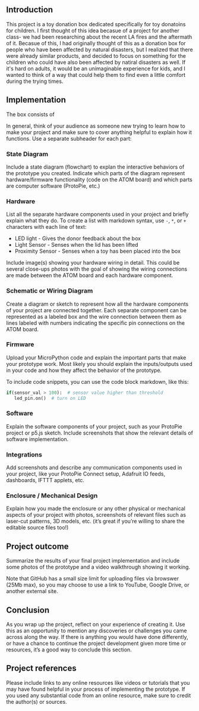 ## Introduction   

This project is a toy donation box dedicated specifically for toy donatoins for children. I first thought of this idea becasue of a project for another class- we had been researching about the recent LA fires and the aftermath of it. Becasue of this, I had originally thought of this as a donation box for
people who have been affected by natural disasters, but I realized that there were already similar products, and decided to focus on something for the children who could have also been affected by natiral disasters as well. If it's hard on adults, it would be an unimaginable experience for kids, and I
wanted to think of a way that could help them to find even a little comfort during the trying times.

## Implementation   

The box consists of  

In general, think of your audience as someone new trying to learn how to make your project and make sure to cover anything helpful to explain how it functions.  Use a separate subheader for each part:

### State Diagram
  
Include a state diagram (flowchart) to explan the interactive behaviors of the prototype you created.  Indicate which parts of the diagram represent hardware/firmware functionality (code on the ATOM board) and which parts are computer software (ProtoPie, etc.)   
  
### Hardware

List all the separate hardware components used in your project and briefly explain what they do.  To create a list with markdown syntax, use `-`, `*`, or `+` characters with each line of text:  
* LED light  - Gives the donor feedback about the box
* Light Sensor  - Senses when the lid has been lifted
* Proximity Sensor  - Senses when a toy has been placed into the box

Include image(s) showing your hardware wiring in detail.  This could be several close-ups photos with the goal of showing the wiring connections are made between the ATOM board and each hardware component.  
  
### Schematic or Wiring Diagram

Create a diagram or sketch to represent how all the hardware components of your project are connected together.  Each separate component can be represented as a labeled box and the wire connection between them as lines labeled with numbers indicating the specific pin connections on the ATOM board.  

### Firmware   

Upload your MicroPython code and explain the important parts that make your prototype work.  Most likely you should explain the inputs/outputs used in your code and how they affect the behavior of the prototype.

To include code snippets, you can use the code block markdown, like this:

``` Python  
if(sensor_val > 100):  # sensor value higher than threshold
   led_pin.on()  # turn on LED
```

### Software   

Explain the software components of your project, such as your ProtoPie project or p5.js sketch.  Include screenshots that show the relevant details of software implementation.  

### Integrations   

Add screenshots and describe any communication components used in your project, like your ProtoPie Connect setup, Adafruit IO feeds, dashboards, IFTTT applets, etc.   

### Enclosure / Mechanical Design   

Explain how you made the enclosure or any other physical or mechanical aspects of your project with photos, screenshots of relevant files such as laser-cut patterns, 3D models, etc. (it’s great if you’re willing to share the editable source files too!)

## Project outcome  

Summarize the results of your final project implementation and include some photos of the prototype and a video walkthrough showing it working.  

Note that GitHub has a small size limit for uploading files via browswer (25Mb max), so you may choose to use a link to YouTube, Google Drive, or another external site.

## Conclusion  

As you wrap up the project, reflect on your experience of creating it.  Use this as an opportunity to mention any discoveries or challenges you came across along the way.  If there is anything you would have done differently, or have a chance to continue the project development given more time or resources, it’s a good way to conclude this section.

## Project references  

Please include links to any online resources like videos or tutorials that you may have found helpful in your process of implementing the prototype. If you used any substantial code from an online resource, make sure to credit the author(s) or sources.  
